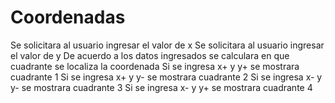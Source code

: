 # Coordenadas
Se solicitara al usuario ingresar el valor de x
Se solicitara al usuario ingresar el valor de y
De acuerdo a los datos ingresados se calculara en que cuadrante se localiza la coordenada
Si se ingresa x+ y y+ se mostrara cuadrante 1
Si se ingresa x+ y y- se mostrara cuadrante 2
Si se ingresa x- y y- se mostrara cuadrante 3
Si se ingresa x- y y+ se mostrara cuadrante 4

